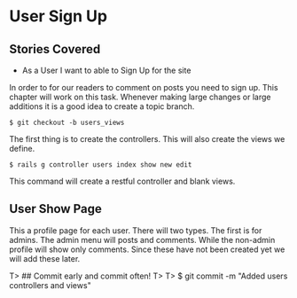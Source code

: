 # User Sign Up

## Stories Covered
* As a User I want to able to Sign Up for the site


In order to for our readers to comment on posts you need to sign up. This chapter will work on this task. Whenever making large changes or large additions it is a good idea to create a topic branch.

	$ git checkout -b users_views

The first thing is to create the controllers. This will also create the views we define.

	$ rails g controller users index show new edit

This command will create a restful controller and blank views.

## User Show Page
This a profile page for each user. There will two types. The first is for admins. The admin menu will posts and comments. While the non-admin profile will show only comments. Since these have not been created yet we will add these later.

T> ## Commit early and commit often!
T>
T>  $ git commit -m "Added users controllers and views"